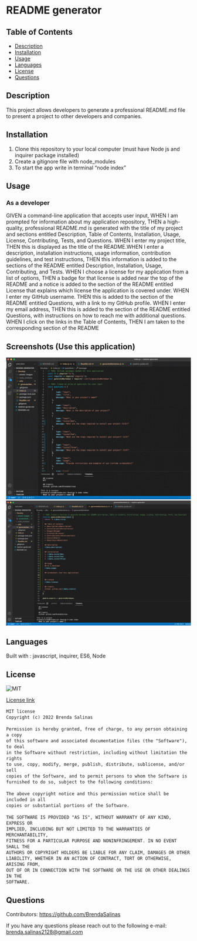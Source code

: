 # README generator

  ## Table of Contents 
  * [Description](#description)
  * [Installation](#Installation)
  * [Usage](#Usage)
  * [Languages](#Languages)
  * [License](#License)
  * [Questions](#Questions)
  
  ## Description
  This project allows developers to generate a professional README.md file to present a project to other developers and companies. 

  ## Installation
  1. Clone this repository to your local computer (must have Node js and inquirer package installed)
  2. Create a gitignore file with node_modules
  3. To start the app write in terminal “node index”

  ## Usage
  ### As a developer
  GIVEN a command-line application that accepts user input, WHEN I am prompted for information about my application repository, THEN a high-quality, professional README.md is generated with the title of my project and sections entitled Description, Table of Contents, Installation, Usage, License, Contributing, Tests, and Questions. WHEN I enter my project title, THEN this is displayed as the title of the README.WHEN I enter a description, installation instructions, usage information, contribution guidelines, and test instructions, THEN this information is added to the sections of the README entitled Description, Installation, Usage, Contributing, and Tests. WHEN I choose a license for my application from a list of options, THEN a badge for that license is added near the top of the README and a notice is added to the section of the README entitled License that explains which license the application is covered under. WHEN I enter my GitHub username. THEN this is added to the section of the README entitled Questions, with a link to my GitHub profile. WHEN I enter my email address, THEN this is added to the section of the README entitled Questions, with instructions on how to reach me with additional questions. WHEN I click on the links in the Table of Contents, THEN I am taken to the corresponding section of the README

  ## Screenshots (Use this application)

  ![first](assets/images/screenshot1.png)
  ![second](assets/images/screenshot2.png)

  ## Languages
  Built with : javascript, inquirer, ES6, Node

  ## License
  ![MIT](https://img.shields.io/npm/l/inquirer)

  [License link](https://choosealicense.com/licenses/mit/)

  
    MIT license 
    Copyright (c) 2022 Brenda Salinas
    
    Permission is hereby granted, free of charge, to any person obtaining a copy
    of this software and associated documentation files (the "Software"), to deal
    in the Software without restriction, including without limitation the rights
    to use, copy, modify, merge, publish, distribute, sublicense, and/or sell
    copies of the Software, and to permit persons to whom the Software is
    furnished to do so, subject to the following conditions:
    
    The above copyright notice and this permission notice shall be included in all
    copies or substantial portions of the Software.
    
    THE SOFTWARE IS PROVIDED "AS IS", WITHOUT WARRANTY OF ANY KIND, EXPRESS OR
    IMPLIED, INCLUDING BUT NOT LIMITED TO THE WARRANTIES OF MERCHANTABILITY,
    FITNESS FOR A PARTICULAR PURPOSE AND NONINFRINGEMENT. IN NO EVENT SHALL THE
    AUTHORS OR COPYRIGHT HOLDERS BE LIABLE FOR ANY CLAIM, DAMAGES OR OTHER
    LIABILITY, WHETHER IN AN ACTION OF CONTRACT, TORT OR OTHERWISE, ARISING FROM,
    OUT OF OR IN CONNECTION WITH THE SOFTWARE OR THE USE OR OTHER DEALINGS IN THE
    SOFTWARE.

  ## Questions
  Contributors: https://github.com/BrendaSalinas

  If you have any questions please reach out to the following e-mail: brenda.salinas2128@gmail.com

